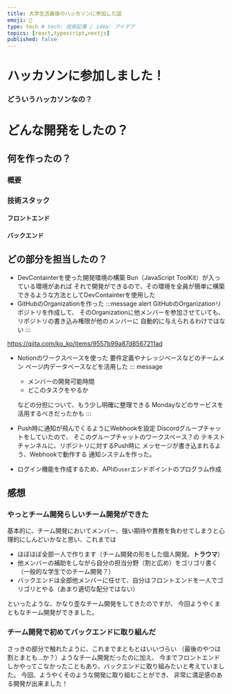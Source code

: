 ```yaml
---
title: 大学生活最後のハッカソンに参加した話
emoji: 🙌
type: tech # tech: 技術記事 / idea: アイデア
topics: [react,typescript,nextjs]
published: false
---
```


# ハッカソンに参加しました！
### どういうハッカソンなの？


# どんな開発をしたの？

## 何を作ったの？
### 概要
### 技術スタック
#### フロントエンド
#### バックエンド


## どの部分を担当したの？
- DevContainterを使った開発環境の構築 
    Bun（JavaScript ToolKit）が入っている環境があれば
    それで開発ができるので、その環境を全員が簡単に構築できるような方法としてDevContainterを使用した
- GitHubのOrganizationを作った
    :::message alert
    GitHubのOrganizationリポジトリを作成して、
    そのOrganizationに他メンバーを参加させていても、
    リポジトリの書き込み権限が他のメンバーに
    自動的に与えられるわけではない
    :::
    
https://qiita.com/ko_ko/items/9557b99a87d8567211ad

- Notionのワークスペースを使った
    要件定義やナレッジベースなどのチームメン
    ページ内データベースなどを活用した
    ::: message
    - メンバーの開発可能時間
    - どこのタスクをやるか

    などの分担について、もう少し明確に整理できる
    Mondayなどのサービスを活用するべきだったかも
    :::
- Push時に通知が飛んでくるようにWebhookを設定
    Discordグループチャットをしていたので、
    そこのグループチャットのワークスペース？の
    テキストチャンネルに、リポジトリに対するPush時に
    メッセージが書き込まれるよう、Webhookで動作する
    通知システムを作った。

- ログイン機能を作成するため、APIの`user`エンドポイントのプログラム作成

## 感想
### やっとチーム開発らしいチーム開発ができた
基本的に、チーム開発においてメンバー、強い期待や責務を負わせてしまうと心理的にしんどいかなと思い、これまでは

- ほぼほぼ全部一人で作ります（チーム開発の形をした個人開発。**トラウマ**）
- 他メンバーの補助をしながら自分の担当分野（割と広め）をゴリゴリ書く（一般的な学生でのチーム開発？）
- バックエンドは全部他メンバーに任せて、自分はフロントエンドを一人でゴリゴリとやる（あまり適切な配分ではない）

といったような、かなり歪なチーム開発をしてきたのですが、
今回ようやくまともなチーム開発ができました。

### チーム開発で初めてバックエンドに取り組んだ
さっきの部分で触れたように、これまでまともとはいいづらい
（最後のやつは割とまとも...か？）ようなチーム開発だったのに加え、
今までフロントエンドしかやってこなかったこともあり、バックエンドに取り組みたいと考えていました。
今回、ようやくそのような開発に取り組むことができ、
非常に満足感のある開発が出来ました！

